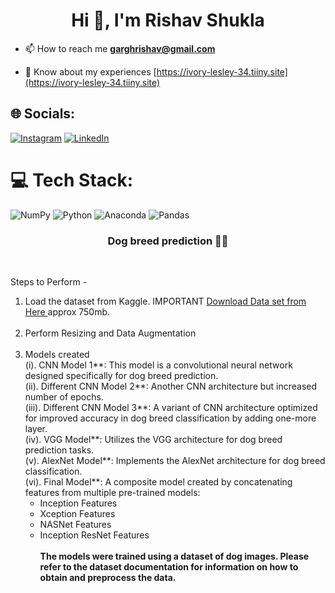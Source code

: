 <h1 align="center">Hi 👋, I'm Rishav Shukla</h1>


- 📫 How to reach me **garghrishav@gmail.com**

- 📄 Know about my experiences [https://ivory-lesley-34.tiiny.site](https://ivory-lesley-34.tiiny.site)



## 🌐 Socials:
[![Instagram](https://img.shields.io/badge/Instagram-%23E4405F.svg?logo=Instagram&logoColor=white)](https://instagram.com/___rishav__01) [![LinkedIn](https://img.shields.io/badge/LinkedIn-%230077B5.svg?logo=linkedin&logoColor=white)](https://linkedin.com/in/rishav-shukla-2bb554229) 

# 💻 Tech Stack:
![NumPy](https://img.shields.io/badge/numpy-%23013243.svg?style=for-the-badge&logo=numpy&logoColor=white) ![Python](https://img.shields.io/badge/python-3670A0?style=for-the-badge&logo=python&logoColor=ffdd54) ![Anaconda](https://img.shields.io/badge/Anaconda-%2344A833.svg?style=for-the-badge&logo=anaconda&logoColor=white) ![Pandas](https://img.shields.io/badge/pandas-%23150458.svg?style=for-the-badge&logo=pandas&logoColor=white)
<h3 align="center">Dog breed prediction 🐕‍🦺</h3><br>



Steps to Perform - <br>
1. Load the dataset from Kaggle. IMPORTANT <a href="https://www.kaggle.com/catherinehorng/dogbreedidfromcomp/download"> Download Data set from Here </a> approx 750mb.<br><br>
2. Perform Resizing and Data Augmentation<br><br>
3. Models created <br>
   (i). CNN Model 1**: This model is a convolutional neural network designed specifically for dog breed prediction.<br>
   (ii). Different CNN Model 2**: Another CNN architecture but increased number of epochs.<br>
   (iii). Different CNN Model 3**: A variant of CNN architecture optimized for improved accuracy in dog breed classification by adding one-more layer.<br>
   (iv). VGG Model**: Utilizes the VGG architecture for dog breed prediction tasks.<br>
   (v). AlexNet Model**: Implements the AlexNet architecture for dog breed classification.<br>
   (vi). Final Model**: A composite model created by concatenating features from multiple pre-trained models:<br>
    - Inception Features<br>
    - Xception Features<br>
    - NASNet Features<br>
    - Inception ResNet Features<br><br>
<b>The models were trained using a dataset of dog images. Please refer to the dataset documentation for information on how to obtain and preprocess the data.<b>


